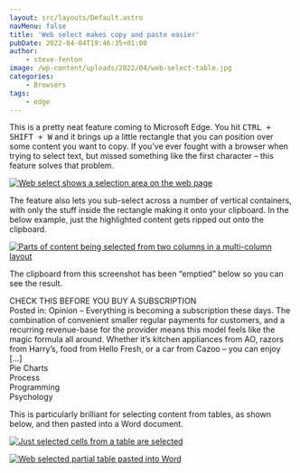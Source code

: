 ```yaml
---
layout: src/layouts/Default.astro
navMenu: false
title: 'Web select makes copy and paste easier'
pubDate: 2022-04-04T19:46:35+01:00
author:
    - steve-fenton
image: /wp-content/uploads/2022/04/web-select-table.jpg
categories:
    - Browsers
tags:
    - edge
---
```


This is a pretty neat feature coming to Microsoft Edge. You hit <kbd>CTRL + SHIFT + W</kbd> and it brings up a little rectangle that you can position over some content you want to copy. If you’ve ever fought with a browser when trying to select text, but missed something like the first character – this feature solves that problem.

[![Web select shows a selection area on the web page](https://www.stevefenton.co.uk/wp-content/uploads/2022/04/web-select-1024x439.jpg)](https://www.stevefenton.co.uk/2022/04/web-select-makes-copy-and-paste-easier/web-select/)

The feature also lets you sub-select across a number of vertical containers, with only the stuff inside the rectangle making it onto your clipboard. In the below example, just the highlighted content gets ripped out onto the clipboard.

[![Parts of content being selected from two columns in a multi-column layout](https://www.stevefenton.co.uk/wp-content/uploads/2022/04/web-select-vertical-1024x649.jpg)](https://www.stevefenton.co.uk/2022/04/web-select-makes-copy-and-paste-easier/web-select-vertical/)

The clipboard from this screenshot has been “emptied” below so you can see the result.

CHECK THIS BEFORE YOU BUY A SUBSCRIPTION  
Posted in: Opinion – Everything is becoming a subscription these days. The combination of convenient smaller regular payments for customers, and a recurring revenue-base for the provider means this model feels like the magic formula all around. Whether it’s kitchen appliances from AO, razors from Harry’s, food from Hello Fresh, or a car from Cazoo – you can enjoy \[…\]  
Pie Charts  
Process  
Programming  
Psychology

This is particularly brilliant for selecting content from tables, as shown below, and then pasted into a Word document.

[![Just selected cells from a table are selected](https://www.stevefenton.co.uk/wp-content/uploads/2022/04/web-select-table-1024x547.jpg)](https://www.stevefenton.co.uk/2022/04/web-select-makes-copy-and-paste-easier/web-select-table/)

[![Web selected partial table pasted into Word](https://www.stevefenton.co.uk/wp-content/uploads/2022/04/web-select-paste-in-word.jpg)](https://www.stevefenton.co.uk/2022/04/web-select-makes-copy-and-paste-easier/web-select-paste-in-word/)